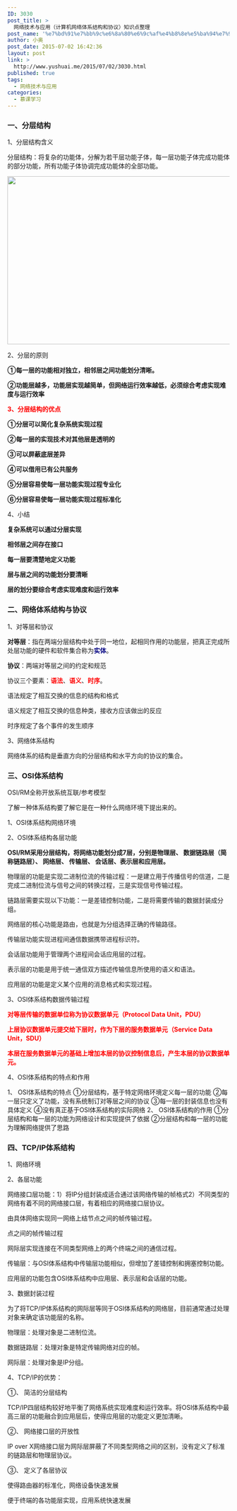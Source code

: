 ```yaml
---
ID: 3030
post_title: >
  网络技术与应用（计算机网络体系结构和协议）知识点整理
post_name: '%e7%bd%91%e7%bb%9c%e6%8a%80%e6%9c%af%e4%b8%8e%e5%ba%94%e7%94%a8%e7%ac%ac%e4%b8%80%e8%ae%b2%ef%bc%88%e8%ae%a1%e7%ae%97%e6%9c%ba%e7%bd%91%e7%bb%9c%e4%bd%93%e7%b3%bb%e7%bb%93%e6%9e%84%e5%92%8c%e5%8d%8f'
author: 小奥
post_date: 2015-07-02 16:42:36
layout: post
link: >
  http://www.yushuai.me/2015/07/02/3030.html
published: true
tags:
  - 网络技术与应用
categories:
  - 慕课学习
---
```

<h3>一、分层结构</h3>
1、分层结构含义

分层结构：将复杂的功能体，分解为若干层功能子体，每一层功能子体完成功能体的部分功能，所有功能子体协调完成功能体的全部功能。

<img class=" aligncenter" src="https://dqhplhzz2008-1251830035.cos.ap-guangzhou.myqcloud.com/wp-content/uploads/2015/07/fcjgdy1.jpg" alt="" width="705" height="380" />

2、分层的原则

<strong>①每一层的功能相对独立，相邻层之间功能划分清晰。</strong>

<strong>②功能层越多，功能层实现越简单，但网络运行效率越低，必须综合考虑实现难度与运行效率</strong>

<span style="color: #ff0000;"><strong>3、分层结构的优点</strong></span>

<strong>①分层可以简化复杂系统实现过程</strong>

<strong>②每一层的实现技术对其他层是透明的</strong>

<strong>③可以屏蔽底层差异</strong>

<strong>④可以借用已有公共服务</strong>

<strong>⑤分层容易使每一层功能实现过程专业化</strong>

<strong>⑥分层容易使每一层功能实现过程标准化</strong>

4、小结

<strong>复杂系统可以通过分层实现</strong>

<strong>相邻层之间存在接口</strong>

<strong>每一层要清楚地定义功能</strong>

<strong>层与层之间的功能划分要清晰</strong>

<strong>层的划分要综合考虑实现难度和运行效率</strong>
<h3>二、网络体系结构与协议</h3>
1、对等层和协议

<img class=" aligncenter" src="https://dqhplhzz2008-1251830035.cos.ap-guangzhou.myqcloud.com/wp-content/uploads/2015/07/ddc1.jpg" alt="" />

<strong>对等层</strong>：指在两端分层结构中处于同一地位，起相同作用的功能层，把真正完成所处层功能的硬件和软件集合称为<span style="color: #000080;"><strong>实体</strong></span>。

<strong>协议</strong>：两端对等层之间的约定和规范

协议三个要素：<span style="color: #ff0000;"><strong>语法</strong></span>、<span style="color: #ff0000;"><strong>语义</strong></span>、<strong><span style="color: #ff0000;">时序</span></strong>。

语法规定了相互交换的信息的结构和格式

语义规定了相互交换的信息种类，接收方应该做出的反应

时序规定了各个事件的发生顺序

3、网络体系结构

网络体系的结构是垂直方向的分层结构和水平方向的协议的集合。
<h3>三、OSI体系结构</h3>
OSI/RM全称开放系统互联/参考模型

了解一种体系结构要了解它是在一种什么网络环境下提出来的。

1、OSI体系结构网络环境
<img class=" aligncenter" src="https://dqhplhzz2008-1251830035.cos.ap-guangzhou.myqcloud.com/wp-content/uploads/2015/07/wlhj.jpg" alt="" />

2、OSI体系结构各层功能

<b>OSI/RM采用分层结构，将网络功能划分</b><b>成7层，分别是物理层、 数据链路层（简</b><b>称链路层）、 网络层、 传输层、 会话层、</b><b>表示层和应用层。</b>

物理层的功能是实现二进制位流的传输过程：一是建立用于传播信号的信道，二是完成二进制位流与信号之间的转换过程，三是实现信号传输过程。

链路层需要实现以下功能：一是差错控制功能，二是将需要传输的数据封装成分组。

网络层的核心功能是路由，也就是为分组选择正确的传输路径。

传输层功能实现进程间通信数据携带进程标识符。

会话层功能用于管理两个进程间会话应用层的过程。

表示层的功能是用于统一通信双方描述传输信息所使用的语义和语法。

应用层的功能是定义某个应用的消息格式和实现过程。

3、OSI体系结构数据传输过程
<img class=" aligncenter" src="https://dqhplhzz2008-1251830035.cos.ap-guangzhou.myqcloud.com/wp-content/uploads/2015/07/sjcsgc.jpg" alt="" />

<span style="color: #ff0000;"><b>对等层传输的数据单位称为</b><b>协议数据单元</b><b>（Protocol Data </b><b>Unit，</b><b>PDU</b><b>）</b></span>

<span style="color: #ff0000;"><b>上层协议数据单元提交给下层时，作为下层的</b><b>服务数据单元</b><b>（Service Data Unit，</b><b>SDU</b><b>）</b></span>

<span style="color: #ff0000;"><b>本层在服务数据单元的基础上增加本层的协议控制信息后，</b><b>产生本层的协议数据单元。</b></span>

4、OSI体系结构的特点和作用

1、 OSI体系结构的特点
①分层结构，基于特定网络环境定义每一层的功能
②每一层只定义了功能，没有系统制订对等层之间的协议
③每一层的封装信息也没有具体定义
④没有真正基于OSI体系结构的实际网络
2、 OSI体系结构的作用
①分层结构和每一层的功能为网络设计和实现提供了依据
②分层结构和每一层的功能为理解网络提供了思路
<h3>四、TCP/IP体系结构</h3>
1、网络环境
<img class=" aligncenter" src="https://dqhplhzz2008-1251830035.cos.ap-guangzhou.myqcloud.com/wp-content/uploads/2015/07/wlhj.jpg" alt="" />

2、各层功能
<img class=" aligncenter" src="https://dqhplhzz2008-1251830035.cos.ap-guangzhou.myqcloud.com/wp-content/uploads/2015/07/gcgn.jpg" alt="" />

网络接口层功能：1）将IP分组封装成适合通过该网络传输的帧格式2）不同类型的网络有着不同的网络接口层，有着相应的网络接口层协议。

由具体网络实现同一网络上结节点之间的帧传输过程。

点之间的帧传输过程

网际层实现连接在不同类型网络上的两个终端之间的通信过程。

传输层：与OSI体系结构中传输层功能相似，但增加了差错控制和拥塞控制功能。

应用层的功能包含OSI体系结构中应用层、表示层和会话层的功能。

3、数据封装过程
<img class=" aligncenter" src="https://dqhplhzz2008-1251830035.cos.ap-guangzhou.myqcloud.com/wp-content/uploads/2015/07/sjfz1.jpg" alt="" />
<img class=" aligncenter" src="https://dqhplhzz2008-1251830035.cos.ap-guangzhou.myqcloud.com/wp-content/uploads/2015/07/sjfz2.jpg" alt="" />

为了将TCP/IP体系结构的网际层等同于OSI体系结构的网络层，目前通常通过处理对象来确定该功能层的名称。

物理层：处理对象是二进制位流。

数据链路层：处理对象是特定传输网络对应的帧。

网际层：处理对象是IP分组。

4、TCP/IP的优势：

①、 简洁的分层结构

TCP/IP四层结构较好地平衡了网络系统实现难度和运行效率。将OSI体系结构中最高三层的功能融合到应用层后，使得应用层的功能定义更加清晰。

②、 网络接口层的开放性

IP over X网络接口层为网际层屏蔽了不同类型网络之间的区别，没有定义了标准的链路层和物理层协议。

③、 定义了各层协议

使得路由器的标准化，网络设备快速发展

便于终端的各功能层实现，应用系统快速发展
